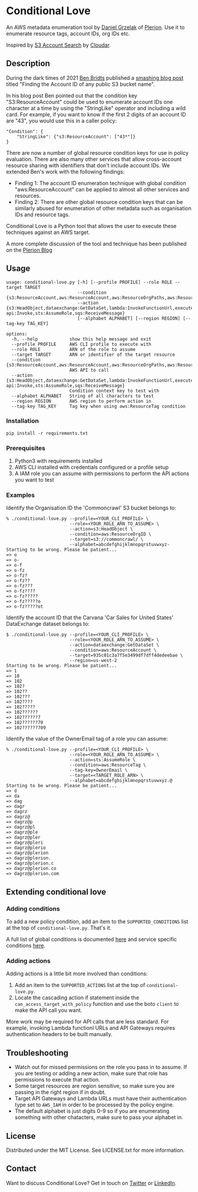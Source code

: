 # Conditional Love

An AWS metadata enumeration tool by [Daniel Grzelak](https://www.linkedin.com/in/danielgrzelak/) of [Plerion](https://plerion). Use it to enumerate resource tags, account IDs, org IDs etc.

Inspired by [S3 Account Search](https://github.com/WeAreCloudar/s3-account-search) by [Cloudar](https://cloudar.be/).

## Description

During the dark times of 2021 [Ben Bridts](https://twitter.com/benbridts) published a [smashing blog post](https://cloudar.be/awsblog/finding-the-account-id-of-any-public-s3-bucket/) titled "Finding the Account ID of any public S3 bucket name". 

In his blog post Ben pointed out that the condition key "S3:ResourceAccount" could be used to enumerate account IDs one character at a time by using the "StringLike" operator and including a wild card. For example, if you want to know if the first 2 digits of an account ID are "43", you would use this in a caller policy:

```
"Condition": {
    "StringLike": {"s3:ResourceAccount": ["43*"]}
}
```

There are now a number of global resource condition keys for use in policy evaluation. There are also many other services that allow cross-account resource sharing with identifiers that don't include account IDs. We extended Ben's work with the following findings:

* Finding 1: The account ID enumeration technique with global condition "aws:ResourceAccount" can be applied to almost all other services and resources.
* Finding 2: There are other global resource condition keys that can be similarly abused for enumeration of other metadata such as organisation IDs and resource tags.

Conditional Love is a Python tool that allows the user to execute these techniques against an AWS target.

A more complete discussion of the tool and technique has been published on the [Plerion Blog](https://blog.plerion.com/conditional-love-for-aws-metadata-enumeration/)

## Usage

```
usage: conditional-love.py [-h] [--profile PROFILE] --role ROLE --target TARGET 
                           --condition {s3:ResourceAccount,aws:ResourceAccount,aws:ResourceOrgPaths,aws:ResourceOrgID,aws:ResourceTag,lambda:FunctionArn} 
                           --action {s3:HeadObject,dataexchange:GetDataSet,lambda:InvokeFunctionUrl,execute-api:Invoke,sts:AssumeRole,sqs:ReceiveMessage} 
                           [--alphabet ALPHABET] [--region REGION] [--tag-key TAG_KEY]

options:
  -h, --help            show this help message and exit
  --profile PROFILE     AWS CLI profile to execute with
  --role ROLE           ARN of the role to assume
  --target TARGET       ARN or identifier of the target resource
  --condition {s3:ResourceAccount,aws:ResourceAccount,aws:ResourceOrgPaths,aws:ResourceOrgID,aws:ResourceTag,lambda:FunctionArn}
                        AWS API to call
  --action {s3:HeadObject,dataexchange:GetDataSet,lambda:InvokeFunctionUrl,execute-api:Invoke,sts:AssumeRole,sqs:ReceiveMessage}
                        Condition context key to test with
  --alphabet ALPHABET   String of all characters to test
  --region REGION       AWS region to perform action in
  --tag-key TAG_KEY     Tag key when using aws:ResourceTag condition
```

### Installation

```
pip install -r requirements.txt
```

### Prerequisites

1. Python3 with requirements installed
2. AWS CLI installed with credentials configured or a profile setup
3. A IAM role you can assume with permissions to perform the API actions you want to test

### Examples

Identify the Organisation ID the 'Commoncrawl' S3 bucket belongs to:
```
% ./conditional-love.py --profile=<YOUR_CLI_PROFILE> \
                        --role=<YOUR_ROLE_ARN_TO_ASSUME> \
                        --action=s3:HeadObject \
                        --condition=aws:ResourceOrgID \
                        --target=s3://commoncrawl/ \
                        --alphabet=abcdefghijklmnopqrstuvwxyz-
Starting to be wrong. Please be patient...
=> o
=> o-
=> o-f
=> o-fz
=> o-fz?
=> o-fz??
=> o-fz???
=> o-fz????
=> o-fz?????
=> o-fz?????o
=> o-fz?????ot
```

Identify the account ID that the Carvana 'Car Sales for United States' DataExchange dataset belongs to:
```
$ ./conditional-love.py --profile=<YOUR_CLI_PROFILE> \
                        --role=<YOUR_ROLE_ARN_TO_ASSUME> \
                        --action=dataexchange:GetDataSet \
                        --condition=aws:ResourceAccount \
                        --target=935c01c3a7f5e3499df7dff4dedeebae \
                        --region=us-west-2
Starting to be wrong. Please be patient...
=> 1
=> 10
=> 102
=> 102?
=> 102??
=> 102???
=> 102????
=> 102?????
=> 102??????
=> 102??????7
=> 102??????70
=> 102??????709
```

Identify the value of the OwnerEmail tag of a role you can assume:
```
% ./conditional-love.py --profile=<YOUR_CLI_PROFILE> \
                        --role=<YOUR_ROLE_ARN_TO_ASSUME> \
                        --action=sts:AssumeRole \
                        --condition=aws:ResourceTag \
                        --tag-key=OwnerEmail \
                        --target=<TARGET_ROLE_ARN> \
                        --alphabet=abcdefghijklmnopqrstuvwxyz.@
Starting to be wrong. Please be patient...
=> d
=> da
=> dag
=> dagr
=> dagrz
=> dagrz@
=> dagrz@p
=> dagrz@pl
=> dagrz@ple
=> dagrz@pler
=> dagrz@pleri
=> dagrz@plerio
=> dagrz@plerion
=> dagrz@plerion.
=> dagrz@plerion.c
=> dagrz@plerion.co
=> dagrz@plerion.com
```

## Extending conditional love

### Adding conditions

To add a new policy condition, add an item to the `SUPPORTED_CONDITIONS` list at the top of `conditional-love.py`. That's it.

A full list of global conditions is documented [here](https://docs.aws.amazon.com/IAM/latest/UserGuide/reference_policies_condition-keys.html) and service specific conditions [here](https://docs.aws.amazon.com/service-authorization/latest/reference/reference_policies_actions-resources-contextkeys.html). 

### Adding actions

Adding actions is a little bit more involved than conditions:

1. Add an item to the `SUPPORTED_ACTIONS` list at the top of `conditional-love.py`.
2. Locate the cascading action if statement inside the `can_access_target_with_policy` function and use the boto `client` to make the API call you want.

More work may be required for API calls that are less standard. For example, invoking Lambda functionl URLs and API Gateways requires authentication headers to be built manually.

## Troubleshooting

* Watch out for missed permissions on the role you pass in to assume. If you are testing or adding a new action, make sure that role has permissions to execute that action.
* Some target resources are region sensitive, so make sure you are passing in the right region if in doubt.
* Target API Gateways and Lambda URLs must have their authentication type set to `AWS_IAM` in order to be processed by the policy engine.
* The default alphabet is just digits 0-9 so if you are enumerating something with other chatacters, make sure to pass your alphabet in.

## License

Distributed under the MIT License. See LICENSE.txt for more information.

## Contact

Want to discuss Conditional Love? Get in touch on [Twitter](https://twitter.com/PlerionHQ) or [LinkedIn](https://linkedin.com/company/plerion).

